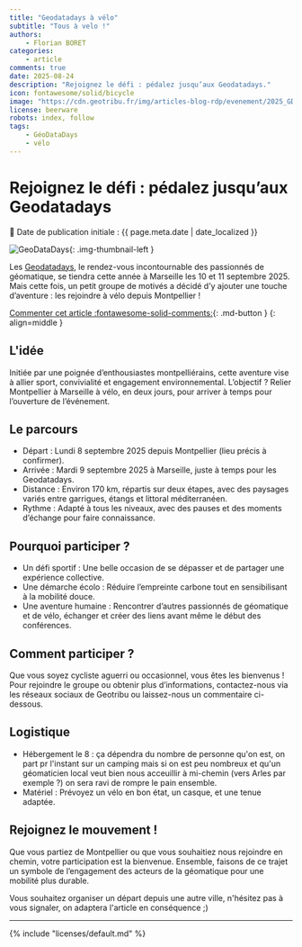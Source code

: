 ```yaml
---
title: "Geodatadays à vélo"
subtitle: "Tous à velo !"
authors:
    - Florian BORET
categories:
    - article
comments: true
date: 2025-08-24
description: "Rejoignez le défi : pédalez jusqu’aux Geodatadays."
icon: fontawesome/solid/bicycle
image: "https://cdn.geotribu.fr/img/articles-blog-rdp/evenement/2025_GDD.png"
license: beerware
robots: index, follow
tags:
    - GéoDataDays
    - vélo
---
```


# Rejoignez le défi : pédalez jusqu’aux Geodatadays

:calendar: Date de publication initiale : {{ page.meta.date | date_localized }}

![GeoDataDays](https://cdn.geotribu.fr/img/logos-icones/geodatadays.png "GeoDataDays"){: .img-thumbnail-left }

Les [Geodatadays](https://www.geodatadays.fr/), le rendez-vous incontournable des passionnés de géomatique, se tiendra cette année à Marseille les 10 et 11 septembre 2025. Mais cette fois, un petit groupe de motivés a décidé d’y ajouter une touche d’aventure : les rejoindre à vélo depuis Montpellier !

[Commenter cet article :fontawesome-solid-comments:](#__comments "Aller aux commentaires"){: .md-button }
{: align=middle }

## L'idée

Initiée par une poignée d’enthousiastes montpelliérains, cette aventure vise à allier sport, convivialité et engagement environnemental. L’objectif ? Relier Montpellier à Marseille à vélo, en deux jours, pour arriver à temps pour l’ouverture de l’événement.

## Le parcours

- Départ : Lundi 8 septembre 2025 depuis Montpellier (lieu précis à confirmer).
- Arrivée : Mardi 9 septembre 2025 à Marseille, juste à temps pour les Geodatadays.
- Distance : Environ 170 km, répartis sur deux étapes, avec des paysages variés entre garrigues, étangs et littoral méditerranéen.
- Rythme : Adapté à tous les niveaux, avec des pauses et des moments d’échange pour faire connaissance.

## Pourquoi participer ?

- Un défi sportif : Une belle occasion de se dépasser et de partager une expérience collective.
- Une démarche écolo : Réduire l’empreinte carbone tout en sensibilisant à la mobilité douce.
- Une aventure humaine : Rencontrer d’autres passionnés de géomatique et de vélo, échanger et créer des liens avant même le début des conférences.

## Comment participer ?

Que vous soyez cycliste aguerri ou occasionnel, vous êtes les bienvenus ! Pour rejoindre le groupe ou obtenir plus d’informations, contactez-nous via les réseaux sociaux de Geotribu ou laissez-nous un commentaire ci-dessous.

## Logistique

- Hébergement le 8 : ça dépendra du nombre de personne qu'on est, on part pr l'instant sur un camping mais si on est peu nombreux et qu'un géomaticien local veut bien nous acceuillir à mi-chemin (vers Arles par exemple ?) on sera ravi de rompre le pain ensemble.
- Matériel : Prévoyez un vélo en bon état, un casque, et une tenue adaptée.

## Rejoignez le mouvement !

Que vous partiez de Montpellier ou que vous souhaitiez nous rejoindre en chemin, votre participation est la bienvenue. Ensemble, faisons de ce trajet un symbole de l’engagement des acteurs de la géomatique pour une mobilité plus durable.

Vous souhaitez organiser un départ depuis une autre ville, n'hésitez pas à vous signaler, on adaptera l'article en conséquence ;)

----

<!-- geotribu:authors-block -->

{% include "licenses/default.md" %}
